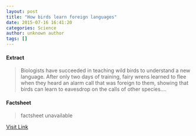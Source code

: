 ```yaml
---
layout: post
title: "How birds learn foreign languages"
date: 2015-07-16 16:41:20
categories: Science
author: unknown author
tags: []
---
```



#### Extract
>Biologists have succeeded in teaching wild birds to understand a new language. After only two days of training, fairy wrens learned to flee when they heard an alarm call that was foreign to them, showing that birds can learn to eavesdrop on the calls of other species....

#### Factsheet
>factsheet unavailable

[Visit Link](http://www.sciencedaily.com/releases/2015/07/150716124120.htm)


